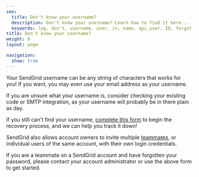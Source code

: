 ```yaml
---
seo:
  title: Don't know your username?
  description: Don't know your username? Learn how to find it here...
  keywords: log, don't, username, user, in, name, api_user, ID, forgot, know, my
title: Don't know your username?
weight: 0
layout: page

navigation:
  show: true
---
```


Your SendGrid username can be any string of characters that works for you! If you want, you may even use your email address as your username.

If you are unsure what your username is, consider checking your existing code or SMTP integration, as your username will probably be in there plain as day.

If you still can't find your username, [complete this form](https://support.sendgrid.com/hc/en-us/requests/new#forgot-username) to begin the recovery process, and we can help you track it down!

SendGrid also allows account owners to invite multiple [teammates]({{root_url}}/User_Guide/Settings/teammates.html), or individual users of the same account, with their own login credentials.

If you are a teammate on a SendGrid account and have forgotten your password, please contact your account administrator or use the above form to get started.
